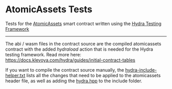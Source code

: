 # AtomicAssets Tests

Tests for the [AtomicAssets](https://github.com/pinknetworkx/atomicassets-contracts) smart contract written using the [Hydra Testing Framework](https://docs.klevoya.com/hydra/about/getting-started)

-------

The abi / wasm files in the contract source are the compiled atomicassets contract with the added _hydraload_ action that is needed for the Hydra testing framework. Read more here: https://docs.klevoya.com/hydra/guides/initial-contract-tables

If you want to compile the contract source manually, the [hydra-include-helper.txt](https://github.com/pinknetworkx/atomicassets-contact-tests/blob/master/tests/hydra-include-helper.txt) lists all the changes that need to be applied to the atomicassets header file, as well as adding the [hydra.hpp](https://github.com/pinknetworkx/atomicassets-contact-tests/blob/master/tests/hydra.hpp) to the include folder.

